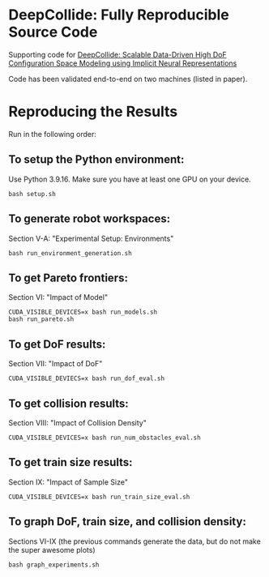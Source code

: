 # DeepCollide: Fully Reproducible Source Code

Supporting code for [DeepCollide: Scalable Data-Driven High DoF Configuration Space Modeling using Implicit Neural Representations](https://arxiv.org/abs/2305.15376)

Code has been validated end-to-end on two machines (listed in paper).

# Reproducing the Results

Run in the following order:

## To setup the Python environment:

Use Python 3.9.16. Make sure you have at least one GPU on your device.

    bash setup.sh

## To generate robot workspaces:

Section V-A: "Experimental Setup: Environments"

    bash run_environment_generation.sh

## To get Pareto frontiers:

Section VI: "Impact of Model"

    CUDA_VISIBLE_DEVICES=x bash run_models.sh
    bash run_pareto.sh

## To get DoF results:

Section VII: "Impact of DoF"

    CUDA_VISIBLE_DEVIECS=x bash run_dof_eval.sh

## To get collision results:

Section VIII: "Impact of Collision Density"

    CUDA_VISIBLE_DEVICES=x bash run_num_obstacles_eval.sh

## To get train size results:

Section IX: "Impact of Sample Size"

    CUDA_VISIBLE_DEVICES=x bash run_train_size_eval.sh

## To graph DoF, train size, and collision density:

Sections VI-IX (the previous commands generate the data, but do not make the super awesome plots)

    bash graph_experiments.sh
